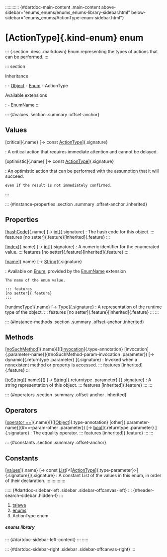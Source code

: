 ::::::::::: {#dartdoc-main-content .main-content above-sidebar="enums_enums/enums_enums-library-sidebar.html" below-sidebar="enums_enums/ActionType-enum-sidebar.html"}
<div>

# [ActionType]{.kind-enum} enum

</div>

::: {.section .desc .markdown}
Enum representing the types of actions that can be performed.
:::

::: section

Inheritance

:   -   [Object](https://api.flutter.dev/flutter/dart-core/Object-class.html)
    -   [Enum](https://api.flutter.dev/flutter/dart-core/Enum-class.html)
    -   ActionType

Available extensions

:   -   [EnumName](https://api.flutter.dev/flutter/dart-core/EnumName.html)
:::

::: {#values .section .summary .offset-anchor}
## Values

[critical]{.name} [→ const [ActionType](../enums_enums/ActionType.html)]{.signature}

:   A critical action that requires immediate attention and cannot be
    delayed.

[optimistic]{.name} [→ const [ActionType](../enums_enums/ActionType.html)]{.signature}

:   An optimistic action that can be performed with the assumption that
    it will succeed.

    even if the result is not immediately confirmed.
:::

::: {#instance-properties .section .summary .offset-anchor .inherited}
## Properties

[[hashCode](https://api.flutter.dev/flutter/dart-core/Object/hashCode.html)]{.name} [→ [int](https://api.flutter.dev/flutter/dart-core/int-class.html)]{.signature}
:   The hash code for this object.
    ::: features
    [no setter]{.feature}[inherited]{.feature}
    :::

[[index](https://api.flutter.dev/flutter/dart-core/Enum/index.html)]{.name} [→ [int](https://api.flutter.dev/flutter/dart-core/int-class.html)]{.signature}
:   A numeric identifier for the enumerated value.
    ::: features
    [no setter]{.feature}[inherited]{.feature}
    :::

[[name](https://api.flutter.dev/flutter/dart-core/EnumName/name.html)]{.name} [→ [String](https://api.flutter.dev/flutter/dart-core/String-class.html)]{.signature}

:   Available on
    [Enum](https://api.flutter.dev/flutter/dart-core/Enum-class.html),
    provided by the
    [EnumName](https://api.flutter.dev/flutter/dart-core/EnumName.html)
    extension

    The name of the enum value.

    ::: features
    [no setter]{.feature}
    :::

[[runtimeType](https://api.flutter.dev/flutter/dart-core/Object/runtimeType.html)]{.name} [→ [Type](https://api.flutter.dev/flutter/dart-core/Type-class.html)]{.signature}
:   A representation of the runtime type of the object.
    ::: features
    [no setter]{.feature}[inherited]{.feature}
    :::
:::

::: {#instance-methods .section .summary .offset-anchor .inherited}
## Methods

[[noSuchMethod](https://api.flutter.dev/flutter/dart-core/Object/noSuchMethod.html)]{.name}[([[[Invocation](https://api.flutter.dev/flutter/dart-core/Invocation-class.html)]{.type-annotation} [invocation]{.parameter-name}]{#noSuchMethod-param-invocation .parameter}) [→ dynamic]{.returntype .parameter} ]{.signature}
:   Invoked when a nonexistent method or property is accessed.
    ::: features
    [inherited]{.feature}
    :::

[[toString](https://api.flutter.dev/flutter/dart-core/Object/toString.html)]{.name}[() [→ [String](https://api.flutter.dev/flutter/dart-core/String-class.html)]{.returntype .parameter} ]{.signature}
:   A string representation of this object.
    ::: features
    [inherited]{.feature}
    :::
:::

::: {#operators .section .summary .offset-anchor .inherited}
## Operators

[[operator ==](https://api.flutter.dev/flutter/dart-core/Object/operator_equals.html)]{.name}[([[[Object](https://api.flutter.dev/flutter/dart-core/Object-class.html)]{.type-annotation} [other]{.parameter-name}]{#==-param-other .parameter}) [→ [bool](https://api.flutter.dev/flutter/dart-core/bool-class.html)]{.returntype .parameter} ]{.signature}
:   The equality operator.
    ::: features
    [inherited]{.feature}
    :::
:::

::: {#constants .section .summary .offset-anchor}
## Constants

[[values](../enums_enums/ActionType/values-constant.html)]{.name} [→ const [List](https://api.flutter.dev/flutter/dart-core/List-class.html)[\<[[ActionType](../enums_enums/ActionType.html)]{.type-parameter}\>]{.signature}]{.signature}
:   A constant List of the values in this enum, in order of their
    declaration.
:::
:::::::::::

::::: {#dartdoc-sidebar-left .sidebar .sidebar-offcanvas-left}
::: {#header-search-sidebar .hidden-l}
:::

1.  [talawa](../index.html)
2.  [enums](../enums_enums/)
3.  ActionType enum

##### enums library

::: {#dartdoc-sidebar-left-content}
:::
:::::

::: {#dartdoc-sidebar-right .sidebar .sidebar-offcanvas-right}
:::

